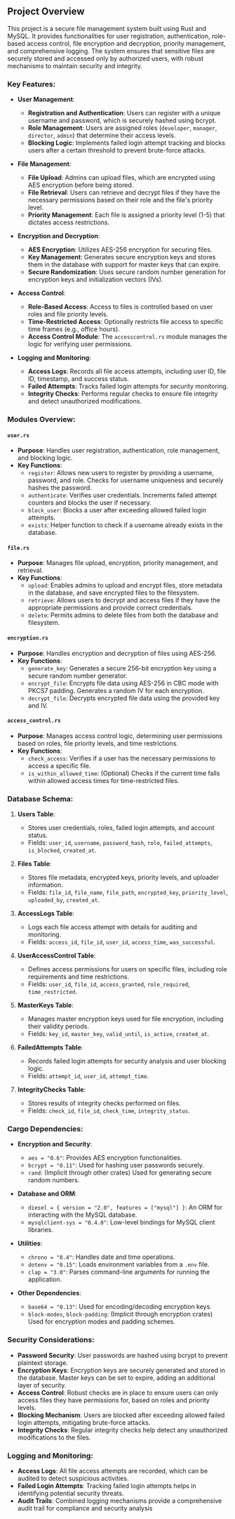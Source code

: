 
## Project Overview
This project is a secure file management system built using Rust and MySQL. It provides functionalities for user registration, authentication, role-based access control, file encryption and decryption, priority management, and comprehensive logging. The system ensures that sensitive files are securely stored and accessed only by authorized users, with robust mechanisms to maintain security and integrity.

### Key Features:

- **User Management**:
  - **Registration and Authentication**: Users can register with a unique username and password, which is securely hashed using bcrypt.
  - **Role Management**: Users are assigned roles (`developer`, `manager`, `director`, `admin`) that determine their access levels.
  - **Blocking Logic**: Implements failed login attempt tracking and blocks users after a certain threshold to prevent brute-force attacks.

- **File Management**:
  - **File Upload**: Admins can upload files, which are encrypted using AES encryption before being stored.
  - **File Retrieval**: Users can retrieve and decrypt files if they have the necessary permissions based on their role and the file's priority level.
  - **Priority Management**: Each file is assigned a priority level (1-5) that dictates access restrictions.

- **Encryption and Decryption**:
  - **AES Encryption**: Utilizes AES-256 encryption for securing files.
  - **Key Management**: Generates secure encryption keys and stores them in the database with support for master keys that can expire.
  - **Secure Randomization**: Uses secure random number generation for encryption keys and initialization vectors (IVs).

- **Access Control**:
  - **Role-Based Access**: Access to files is controlled based on user roles and file priority levels.
  - **Time-Restricted Access**: Optionally restricts file access to specific time frames (e.g., office hours).
  - **Access Control Module**: The `accesscontrol.rs` module manages the logic for verifying user permissions.

- **Logging and Monitoring**:
  - **Access Logs**: Records all file access attempts, including user ID, file ID, timestamp, and success status.
  - **Failed Attempts**: Tracks failed login attempts for security monitoring.
  - **Integrity Checks**: Performs regular checks to ensure file integrity and detect unauthorized modifications.

### Modules Overview:

#### `user.rs`

- **Purpose**: Handles user registration, authentication, role management, and blocking logic.
- **Key Functions**:
  - `register`: Allows new users to register by providing a username, password, and role. Checks for username uniqueness and securely hashes the password.
  - `authenticate`: Verifies user credentials. Increments failed attempt counters and blocks the user if necessary.
  - `block_user`: Blocks a user after exceeding allowed failed login attempts.
  - `exists`: Helper function to check if a username already exists in the database.

#### `file.rs`

- **Purpose**: Manages file upload, encryption, priority management, and retrieval.
- **Key Functions**:
  - `upload`: Enables admins to upload and encrypt files, store metadata in the database, and save encrypted files to the filesystem.
  - `retrieve`: Allows users to decrypt and access files if they have the appropriate permissions and provide correct credentials.
  - `delete`: Permits admins to delete files from both the database and filesystem.

#### `encryption.rs`

- **Purpose**: Handles encryption and decryption of files using AES-256.
- **Key Functions**:
  - `generate_key`: Generates a secure 256-bit encryption key using a secure random number generator.
  - `encrypt_file`: Encrypts file data using AES-256 in CBC mode with PKCS7 padding. Generates a random IV for each encryption.
  - `decrypt_file`: Decrypts encrypted file data using the provided key and IV.

#### `access_control.rs`

- **Purpose**: Manages access control logic, determining user permissions based on roles, file priority levels, and time restrictions.
- **Key Functions**:
  - `check_access`: Verifies if a user has the necessary permissions to access a specific file.
  - `is_within_allowed_time`: (Optional) Checks if the current time falls within allowed access times for time-restricted files.

### Database Schema:

1. **Users Table**:
   - Stores user credentials, roles, failed login attempts, and account status.
   - Fields: `user_id`, `username`, `password_hash`, `role`, `failed_attempts`, `is_blocked`, `created_at`.

2. **Files Table**:
   - Stores file metadata, encrypted keys, priority levels, and uploader information.
   - Fields: `file_id`, `file_name`, `file_path`, `encrypted_key`, `priority_level`, `uploaded_by`, `created_at`.

3. **AccessLogs Table**:
   - Logs each file access attempt with details for auditing and monitoring.
   - Fields: `access_id`, `file_id`, `user_id`, `access_time`, `was_successful`.

4. **UserAccessControl Table**:
   - Defines access permissions for users on specific files, including role requirements and time restrictions.
   - Fields: `user_id`, `file_id`, `access_granted`, `role_required`, `time_restricted`.

5. **MasterKeys Table**:
   - Manages master encryption keys used for file encryption, including their validity periods.
   - Fields: `key_id`, `master_key`, `valid_until`, `is_active`, `created_at`.

6. **FailedAttempts Table**:
   - Records failed login attempts for security analysis and user blocking logic.
   - Fields: `attempt_id`, `user_id`, `attempt_time`.

7. **IntegrityChecks Table**:
   - Stores results of integrity checks performed on files.
   - Fields: `check_id`, `file_id`, `check_time`, `integrity_status`.

### Cargo Dependencies:

- **Encryption and Security**:
  - `aes = "0.6"`: Provides AES encryption functionalities.
  - `bcrypt = "0.11"`: Used for hashing user passwords securely.
  - `rand`: (Implicit through other crates) Used for generating secure random numbers.

- **Database and ORM**:
  - `diesel = { version = "2.0", features = ["mysql"] }`: An ORM for interacting with the MySQL database.
  - `mysqlclient-sys = "0.4.0"`: Low-level bindings for MySQL client libraries.

- **Utilities**:
  - `chrono = "0.4"`: Handles date and time operations.
  - `dotenv = "0.15"`: Loads environment variables from a `.env` file.
  - `clap = "3.0"`: Parses command-line arguments for running the application.

- **Other Dependencies**:
  - `base64 = "0.13"`: Used for encoding/decoding encryption keys.
  - `block-modes`, `block-padding`: (Implicit through encryption crates) Used for encryption modes and padding schemes.


### Security Considerations:

- **Password Security**: User passwords are hashed using bcrypt to prevent plaintext storage.
- **Encryption Keys**: Encryption keys are securely generated and stored in the database. Master keys can be set to expire, adding an additional layer of security.
- **Access Control**: Robust checks are in place to ensure users can only access files they have permissions for, based on roles and priority levels.
- **Blocking Mechanism**: Users are blocked after exceeding allowed failed login attempts, mitigating brute-force attacks.
- **Integrity Checks**: Regular integrity checks help detect any unauthorized modifications to the files.

### Logging and Monitoring:

- **Access Logs**: All file access attempts are recorded, which can be audited to detect suspicious activities.
- **Failed Login Attempts**: Tracking failed login attempts helps in identifying potential security threats.
- **Audit Trails**: Combined logging mechanisms provide a comprehensive audit trail for compliance and security analysis

